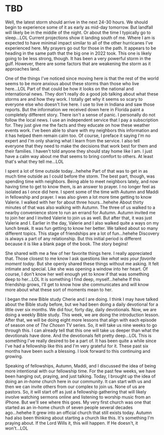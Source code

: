 # TBD

Well, the latest storm should arrive in the next 24-30 hours. We should begin to experience some of it as early as mid-day tomorrow. But landfall will likely be in the middle of the night. Or about the time I typically go to sleep...LOL Current projections show it landing south of me. Where I am is expected to have minimal impact similar to all of the other hurricanes I've experienced here. My prayers go out for those in the path. It appears to be heading in the same path that the big one in 2022 took. This one is likely going to be less strong, though. It has been a very powerful storm in the gulf. However, there are some factors that are weakening the storm as it approaches land.

One of the things I've noticed since moving here is that the rest of the world seems to be more anxious about these storms than those who live here...LOL Part of that could be how it looks on the national and international news. They don't really do a good job talking about what these storms are and how they work. I totally get why it seems so scary to everyone else who doesn't live here. I use to live in Indiana and saw those reports. But the information we received down here in Florida paint a completely different story. There isn't a sense of panic. I personally do not follow the local news. I use an independent service that I pay a subscription for. They just give me the facts and they educate on how these weather events work. I've been able to share with my neighbors this information and it has helped them remain calm too. Of course, I preface it saying I'm no expert and I'm only sharing what I learn from the service. I also tell everyone that they need to make the decisions that work best for them and their families. I haven't told anyone they should stay home like I am. I just have a calm way about me that seems to bring comfort to others. At least that's what they tell me...LOL

I spent a lot of time outside today...hehehe Part of that was to get in as much time outside as I could before the storm. The best part, though, was spending time with neighbors. Being able to meet neighbors lately, and now having time to get to know them, is an answer to prayer. I no longer feel as isolated as I once did here. I spent some of the time with Autumn and Maddi in fellowship and prayer. I was also given a lot more time getting to know Valerie. I walked with her for about three hours...hehehe About thirty minutes of that was also walking with Autumn. The three of us walked to a nearby convenience store to run an errand for Autumn. Autumn invited me to join her and I invited Valerie to join us as well. But after that, it was just Valerie and I. Earlier in the day, Valerie and I also walked quite a ways on my lunch break. It was fun getting to know her better. We talked about so many different topics. This stage of friendships are a lot of fun...hehehe Discovery is always a part of any relationship. But this initial period is different because it is like a blank page of the book. The story begins!

She shared with me a few of her favorite things here. I really appreciated that. Those closest to me know I ask questions like *what was your favorite moment today*. But she openly shared these things without me asking. It felt intimate and special. Like she was opening a window into her heart. Of course, I don't know her well enough yet to know if that was something deep to her...LOL It is something I find deep, myself...hehehe If this friendship grows, I'll get to know how she communicates and will know more about what these sort of moments mean to her.

I began the new Bible study Cherie and I are doing. I think I may have talked about the Bible study before, but we had been doing a daily devotional for a little over six months. We did four, forty day, daily devotionals. Now, we are doing a weekly Bible study. This week, we are doing the introduction lesson. After that, we will be doing eight more lessons that align with each episode of season one of *The Chosen* TV series. So, it will take us nine weeks to go through this. I can already tell that this one will take us deeper than what the devotionals have done. And the devotionals felt pretty deep...LOL This is something I've really desired to be a part of. It has been quite a while since I've had a fellowship like this and I'm very grateful for it. These past six months have been such a blessing. I look forward to this continuing and growing.

Speaking of fellowships, Autumn, Maddi, and I discussed the idea of being more intentional with our fellowship time. For the past few weeks, we have been hanging out, praying, and just talking. Today, I brought up the idea of doing an *in-home* church here in our community. It can start with us and then we can invite others from our complex to join us. None of us are pastors. So, it will start off as just a fellowship gathering that will likely involve watching sermons online and listening to worship music from an iPhone. But we'll see where this goes. My very first church was one that started as an in-home church of seven people several decades ago...hehehe It grew into an official church that still exists today. Autumn had also been thinking about starting a church like this. It's something I'm praying about. If the Lord Wills it, this will happen. If He doesn't, it won't...LOL

